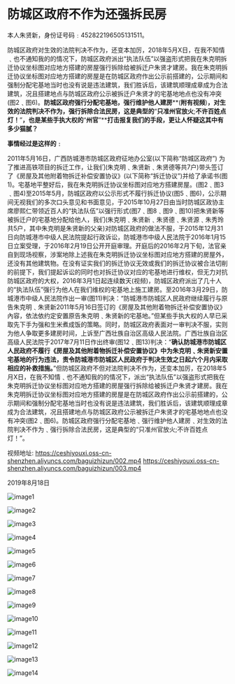 # 

# **防城区政府不作为还强拆民房**

本人朱贤新，身份证号码﹕452822196505131511。

防城区政府对生效的法院判决不作为，还变本加厉，2018年5月X日，在我不知情﹑也不通知我的的情况下，防城区政府派出“执法队伍”以强盗形式把我在朱克明拆迁协议坐标图对应地方搭建的房屋强行拆除给被拆迁户朱贤才建房。我在朱克明拆迁协议坐标图对应地方搭建的房屋是在防城区政府作出公示前搭建的，公示期间和强制分配宅基地当时也没有说是违法建筑，我们胜诉后，该建筑顺理成章成为合法建筑，况且搭建地点与防城区政府公示被拆迁户朱贤才的宅基地地点也没有冲突(图2﹑图6)。**防城区政府强行分配宅基地，强行维护他人建房****(****附有视频****)****，对生效的法院判决不作为，强行拆除合法民房，这是典型的****“****只准州官放火****;****不许百姓点灯！****”****，也是某些手执大权的****“****州官****”****打击报复我们的手段，更让人怀疑这其中有多少猫腻？**

**事情经过是这样的﹕**

2011年5月16日，广西防城港市防城区政府征地办公室(以下简称“防城区政府”) 为了推进高铁项目的拆迁工作，让我们(朱克明﹑朱贤新﹑朱贤德等共7户)带头签订了《房屋及其他附着物拆迁补偿安置协议》(以下简称“拆迁协议”)并给了承诺书(图1)。宅基地平整好后，我在朱克明拆迁协议坐标图对应地方搭建房屋。(图2﹑图3﹑图4)至2015年5月，防城区政府以公示形式不履行拆迁协议(图5﹑图6)，公示期间无视我们的多次口头意见和书面意见，于2015年10月27日由当时防城区政协主席廖熙仁带领近百人的“执法队伍”以强行形式(图7﹑图8﹑图9﹑图10)把朱贤新等被拆迁户的宅基地分配给他人，我们(朱克明﹑朱贤新﹑朱贤德﹑朱贤源﹑朱秀玲共5户，其中朱克明是朱贤新的父亲)对防城区政府的做法不服，于2015年12月31日向防城港市中级人民法院提起行政诉讼，防城港市中级人民法院于2016年1月15日立案受理，于2016年2月19日公开开庭审理。开庭后的2016年2月下旬，法官亲自到现场视察，涉案地除上述我在朱克明拆迁协议坐标图对应地方搭建的房屋外，还没有其他建筑物。在没有证实我们的拆迁协议无效或我们的拆迁协议被合法切削的前提下，我们提起诉讼的同时也对拆迁协议对应的宅基地进行维权，但无力对抗防城区政府的大权，2016年3月1日起连续数天(视频)，防城区政府派出了几十人的“执法队伍”强行为他人在我们维权的宅基地上施工建房。至2016年3月29日，防城港市中级人民法院作出一审(图11)判决：“防城港市防城区人民政府继续履行与原告朱克明﹑朱贤新2011年5月16日签订的《房屋及其他附着物拆迁补偿安置协议》內容，依法依约定安置原告朱克明﹑朱贤新的宅基地。”但某些手执大权的人早已采取先下手为强和生米煮成饭的策略。同时，防城区政府表面对一审判决不服，实则为他人争取更多建房时间，上诉至广西壮族自治区高级人民法院。广西壮族自治区高级人民法院于2017年7月11日作出终审(图12﹑图13)判决：“**确认防城港市防城区人民政府不履行《房屋及其他附着物拆迁补偿安置协议》中为朱克明﹑朱贤新安置宅基地的行为违法，责令防城港市防城区人民政府于判决生效之日起六个月内采取相应的补救措施。**”但防城区政府不但对法院判决不作为，还变本加厉，在2018年5月X日，在我不知情﹑也不通知我的的情况下，派出“执法队伍”以强盗形式把我在朱克明拆迁协议坐标图对应地方搭建的房屋强行拆除给被拆迁户朱贤才建房。我在朱克明拆迁协议坐标图对应地方搭建的房屋是在防城区政府作出公示前搭建的，公示期间和强制分配宅基地当时也没有说是违法建筑，我们胜诉后，该建筑顺理成章成为合法建筑，况且搭建地点与防城区政府公示被拆迁户朱贤才的宅基地地点也没有冲突(图2﹑图6)。防城区政府强行分配宅基地﹑强行维护他人建房﹑对生效的法院判决不作为﹑强行拆除合法民房，这是典型的“只准州官放火;不许百姓点灯！”。

视频地址:
https://ceshiyouxi.oss-cn-shenzhen.aliyuncs.com/baguizhizun/002.mp4
https://ceshiyouxi.oss-cn-shenzhen.aliyuncs.com/baguizhizun/003.mp4

2019年8月18日

![image1](https://github.com/zhuxianxinmy/forlife/blob/master/images/image1.jpg)

![image2](https://github.com/zhuxianxinmy/forlife/blob/master/images/image2.jpg)

![image3](https://github.com/zhuxianxinmy/forlife/blob/master/images/image3.jpg)

![image4](https://github.com/zhuxianxinmy/forlife/blob/master/images/image4.jpg)

![image5](https://github.com/zhuxianxinmy/forlife/blob/master/images/image5.jpg)

![image6](https://github.com/zhuxianxinmy/forlife/blob/master/images/image6.jpg)

![image7](https://github.com/zhuxianxinmy/forlife/blob/master/images/image7.jpg)

![image8](https://github.com/zhuxianxinmy/forlife/blob/master/images/image8.jpg)

![image9](https://github.com/zhuxianxinmy/forlife/blob/master/images/image9.jpg)

![image10](https://github.com/zhuxianxinmy/forlife/blob/master/images/image10.jpg)

![image11](https://github.com/zhuxianxinmy/forlife/blob/master/images/image11.jpg)

![image12](https://github.com/zhuxianxinmy/forlife/blob/master/images/image12.jpg)

![image13](https://github.com/zhuxianxinmy/forlife/blob/master/images/image13.jpg)

![image14](https://github.com/zhuxianxinmy/forlife/blob/master/images/image14.jpg)